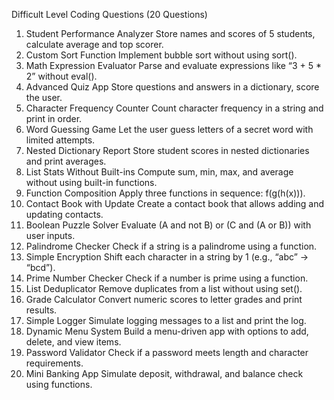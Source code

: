 Difficult Level Coding Questions (20 Questions)
1. Student Performance Analyzer
Store names and scores of 5 students, calculate average and top scorer.
2. Custom Sort Function
Implement bubble sort without using sort().
3. Math Expression Evaluator
Parse and evaluate expressions like “3 + 5 * 2” without eval().
4. Advanced Quiz App
Store questions and answers in a dictionary, score the user.
5. Character Frequency Counter
Count character frequency in a string and print in order.
6. Word Guessing Game
Let the user guess letters of a secret word with limited attempts.
7. Nested Dictionary Report
Store student scores in nested dictionaries and print averages.
8. List Stats Without Built-ins
Compute sum, min, max, and average without using built-in functions.
9. Function Composition
Apply three functions in sequence: f(g(h(x))).
10. Contact Book with Update
Create a contact book that allows adding and updating contacts.
11. Boolean Puzzle Solver
Evaluate (A and not B) or (C and (A or B)) with user inputs.
12. Palindrome Checker
Check if a string is a palindrome using a function.
13. Simple Encryption
Shift each character in a string by 1 (e.g., “abc” → “bcd”).
14. Prime Number Checker
Check if a number is prime using a function.
15. List Deduplicator
Remove duplicates from a list without using set().
16. Grade Calculator
Convert numeric scores to letter grades and print results.
17. Simple Logger
Simulate logging messages to a list and print the log.
18. Dynamic Menu System
Build a menu-driven app with options to add, delete, and view items.
19. Password Validator
Check if a password meets length and character requirements.
20. Mini Banking App
Simulate deposit, withdrawal, and balance check using functions.